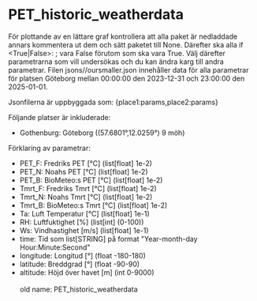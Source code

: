 # PET_historic_weatherdata
För plottande av en lättare graf kontrollera att alla paket är nedladdade annars kommentera ut dem och sätt paketet till None. 
Därefter ska alla if <True|False>: <something>; vara False förutom <whattoplot> som ska vara True.
Välj därefter parametrarna som vill undersökas och du kan ändra karg till andra parametrar.
Filen jsons//oursmaller.json innehåller data för alla parametrar för platsen Göteborg mellan 00:00:00 den 2023-12-31 och 23:00:00 den 2025-01-01.

Jsonfilerna är uppbyggada som: {place1:params,place2:params}

Följande platser är inkluderade: 
- Gothenburg: Göteborg ((57.6801°,12.0259°) 9 möh)

Förklaring av parametrar: 
- PET_F:      Fredriks PET    [°C]  (list[float] 1e-2) 
- PET_N:      Noahs PET       [°C]  (list[float] 1e-2) 
- PET_B:      BioMeteo:s PET  [°C]  (list[float] 1e-2) 
- Tmrt_F:     Fredriks Tmrt   [°C]  (list[float] 1e-2) 
- Tmrt_N:     Noahs Tmrt      [°C]  (list[float] 1e-2) 
- Tmrt_B:     BioMeteo:s Tmrt [°C]  (list[float] 1e-2) 
- Ta:         Luft Temperatur [°C]  (list[float] 1e-1) 
- RH:         Luftfuktighet   [%]   (list[int] (0-100))
- Ws:         Vindhastighet   [m/s] (list[float] 1e-1) 
- time:       Tid som list[STRING] på format "Year-month-day Hour:Minute:Second" 
- longitude:  Longitud        [°]   (float -180-180) 
- latitude:   Breddgrad       [°]   (float -90-90) 
- altitude:   Höjd över havet [m]   (int 0-9000) 
\
\
old name: PET_historic_weatherdata
